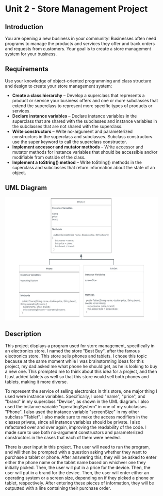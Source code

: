 # Unit 2 - Store Management Project

## Introduction

You are opening a new business in your community! Businesses often need programs to manage the products and services they offer and track orders and requests from customers. Your goal is to create a store management system for your business.

## Requirements

Use your knowledge of object-oriented programming and class structure and design to create your store management system:
- **Create a class hierarchy** – Develop a superclass that represents a product or service your business offers and one or more subclasses that extend the superclass to represent more specific types of products or services.
- **Declare instance variables** – Declare instance variables in the superclass that are shared with the subclasses and instance variables in the subclasses that are not shared with the superclass.
- **Write constructors** – Write no-argument and parameterized constructors in the superclass and subclasses. Subclass constructors use the super keyword to call the superclass constructor.
- **Implement accessor and mutator methods** – Write accessor and mutator methods for instance variables that should be accessible and/or modifiable from outside of the class.
- **Implement a toString() method** – Write toString() methods in the superclass and subclasses that return information about the state of an object.

## UML Diagram

![UML Diagram for my project](<Copy of UML Diagram.jpg>)

## Description

This project displays a program used for store management, specifically in an electronics store. I named the store "Best Buy", after the famous electronics store. This store sells phones and tablets. I chose this topic because at the same moment while I was brainstorming ideas for this project, my dad asked me what phone he should get, as he is looking to buy a new one. This prompted me to think about this idea for a project, and then I just added tablets as well so that this store would sell both phones and tablets, making it more diverse.

To represent the service of selling electronics in this store, one major thing I used were instance variables. Specifically, I used "name", "price", and "brand" in my superclass "Device", as shown in the UML diagram. I also used the instance variable "operatingSystem" in one of my subclasses "Phone". I also used the instance variable "screenSize" in my other subclass "Tablet". I also made sure to make the access modifiers in the classes private, since all instance variables should be private. I also refactored over and over again, improving the readability of the code. I made sure to use both no-argument constructors and parameterized constructors in the cases that each of them were needed.

There is user input in this project. The user will need to run the program, and will then be prompted with a question asking whether they want to purchase a tablet or phone. After answering this, they will be asked to enter either the phone name or the tablet name based on whichver one they initially picked. Then, the user will put in a price for the device. Then, the user will put in a brand for the device. Then, the user will enter either an operating system or a screen size, depending on if they picked a phone or tablet, respectively. After entering these pieces of information, they will be outputted with a line containing their purchase order.